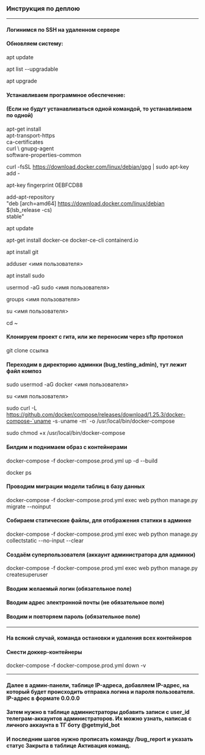### Инструкция по деплою

***

#### Логинимся по SSH на удаленном сервере

#### Обновляем систему:

apt update

apt list --upgradable

apt upgrade

#### Устанавливаем программное обеспечение:
#### (Если не будут устанавливаться одной командой, то устанавливаем по одной)

apt-get install \
apt-transport-https \
ca-certificates \
curl \ 
gnupg-agent \
software-properties-common

curl -fsSL https://download.docker.com/linux/debian/gpg | sudo apt-key add -

apt-key fingerprint 0EBFCD88

add-apt-repository \
"deb [arch=amd64] https://download.docker.com/linux/debian \
$(lsb_release -cs) \
stable"

apt update

apt-get install docker-ce docker-ce-cli containerd.io

apt install git

adduser <имя пользователя>

apt install sudo

usermod -aG sudo <имя пользователя>

groups <имя пользователя>

su <имя пользователя>

cd ~

#### Клонируем проект с гита, или же переносим через sftp протокол

git clone ссылка

#### Переходим в директорию админки (bug_testing_admin), тут лежит файл композ

sudo usermod -aG docker <имя пользователя>

su <имя пользователя>

sudo curl -L https://github.com/docker/compose/releases/download/1.25.3/docker-compose-`uname -s`-`uname -m` -o /usr/local/bin/docker-compose

sudo chmod +x /usr/local/bin/docker-compose

#### Билдим и поднимаем образ с контейнерами

docker-compose -f docker-compose.prod.yml up -d --build

docker ps

#### Проводим миграции модели таблиц в базу данных

docker-compose -f docker-compose.prod.yml exec web python manage.py migrate --noinput

#### Собираем статические файлы, для отображения статики в админке

docker-compose -f docker-compose.prod.yml exec web python manage.py collectstatic --no-input --clear

#### Создаём суперпользователя (аккаунт администратора для админки)

docker-compose -f docker-compose.prod.yml exec web python manage.py createsuperuser

#### Вводим желаемый логин (обязательное поле)

#### Вводим адрес электронной почты (не обязательное поле)

#### Вводим и повторяем пароль (обязательное поле)

***

#### На всякий случай, команда остановки и удаления всех контейнеров

#### Снести доккер-контейнеры

docker-compose -f docker-compose.prod.yml down -v

***

#### Далее в админ-панели, таблице IP-адреса, добавляем IP-адрес, на который будет происходить отправка логина и пароля пользователя. IP-адрес в формате 0.0.0.0

#### Затем нужно в таблице администраторы добавить записи с user_id телеграм-аккаунтов администраторов. Их можно узнать, написав с личного аккаунта в ТГ боту @getmyid_bot

#### И последним шагов нужно прописать команду /bug_report и указать статус Закрыта в таблице Активация команд.
